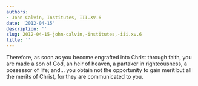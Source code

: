 ```yaml
---
authors:
- John Calvin, Institutes, III.XV.6
date: '2012-04-15'
description: ''
slug: 2012-04-15-john-calvin,-institutes,-iii.xv.6
title: ''
---
```

Therefore, as soon as you become engrafted into Christ through faith, you are made a son of God, an heir of heaven, a partaker in righteousness, a possessor of life; and… you obtain not the opportunity to gain merit but all the merits of Christ, for they are communicated to you.



